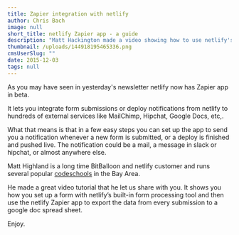 ```yaml
---
title: Zapier integration with netlify
author: Chris Bach
image: null
short_title: netlify Zapier app - a guide
description: "Matt Hackington made a video showing how to use netlify's form processing and Zapier to automate all formsubmissions into google docs."
thumbnail: /uploads/144918195465336.png
cmsUserSlug: ""
date: 2015-12-03 
tags: null
---
```


As you may have seen in yesterday's newsletter netlify now has Zapier app in beta.

 It lets you integrate form submissions or deploy notifications from netlify to hundreds of external services like MailChimp, Hipchat, Google Docs, etc,.

 What that means is that in a few easy steps you can set up the app to send you a notification whenever a new form is submitted, or a deploy is finished and pushed live. The notification could be a mail, a message in slack or hipchat, or almost anywhere else.

 Matt Highland is a long time BitBalloon and netlify customer and runs several popular [codeschools](https://www.hackingtons.com/) in the Bay Area.

 He made a great video tutorial that he let us share with you. It shows you how you set up a form with netlify’s built-in form processing tool and then use the netlify Zapier app to export the data from every submission to a google doc spread sheet. 

Enjoy.

